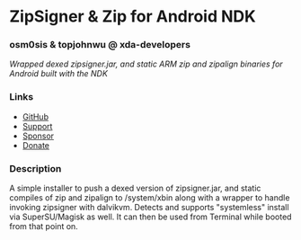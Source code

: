 # ZipSigner & Zip for Android NDK
### osm0sis & topjohnwu @ xda-developers
*Wrapped dexed zipsigner.jar, and static ARM zip and zipalign binaries for Android built with the NDK*

### Links
* [GitHub](https://github.com/Magisk-Modules-Repo/zipsigner)
* [Support](https://forum.xda-developers.com/showthread.php?t=2239421)
* [Sponsor](https://github.com/sponsors/osm0sis)
* [Donate](https://www.paypal.me/osm0sis)

### Description
A simple installer to push a dexed version of zipsigner.jar, and static compiles of zip and zipalign to /system/xbin along with a wrapper to handle invoking zipsigner with dalvikvm. Detects and supports "systemless" install via SuperSU/Magisk as well. It can then be used from Terminal while booted from that point on.
